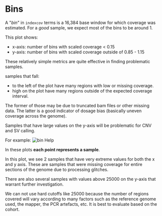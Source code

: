 Bins
====

A "*bin*" in `indexcov` terms is a 16,384 base window for which coverage was estimated.
For a *good* sample, we expect most of the bins to be around 1.

This plot shows:
+ x-axis: number of bins with scaled coverage < 0.15
+ y-axis: number of bins with scaled coverage outside of 0.85 - 1.15

These relatively simple metrics are quite effective in finding problematic samples.

samples that fall:
+ to the left of the plot have many regions with low or missing coverage.
+ high on the plot have many regions outside of the expected coverage interval.

The former of those may be due to truncated bam files or other missing data.
The latter is a good indicator of dosage bias (basically uneven coverage across the genome).

Samples that have large values on the y-axis will be problematic for CNV and SV calling.

For example:
![bin Help](https://cloud.githubusercontent.com/assets/1739/22121227/6ccb2ffa-de40-11e6-8916-eb7f3a584c35.png "bin help")

In these plots **each point represents a sample**.

In this plot, we see 2 samples that have very extreme values for both the x and y axis. These are samples
that were missing coverage for entire sections of the genome due to processing glitches.

There are also several samples with values above 25000 on the y-axis that warrant further investigation.

We can not use hard cutoffs like 25000 because the number of regions covered will vary according to many factors
such as the reference genome used, the mapper, the PCR artefacts, etc. It is best to evaluate based on the
cohort.
